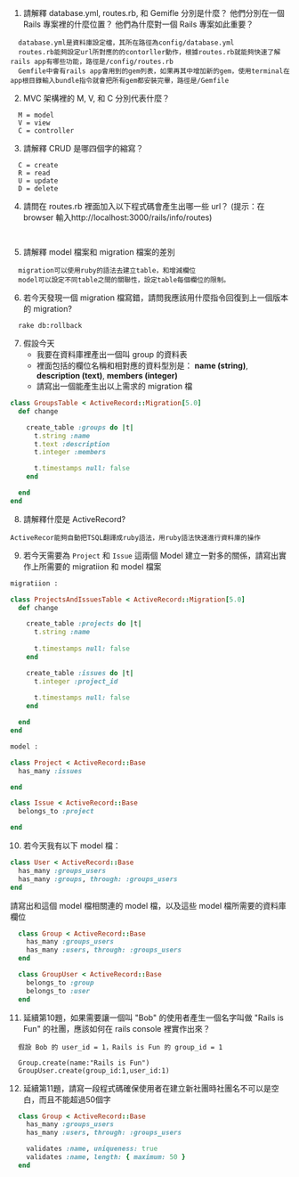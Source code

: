1. 請解釋 database.yml, routes.rb, 和 Gemifle 分別是什麼？ 他們分別在一個 Rails 專案裡的什麼位置？ 他們為什麼對一個 Rails 專案如此重要？
```
  database.yml是資料庫設定檔，其所在路徑為config/database.yml
  routes.rb能夠設定url所對應的的contorller動作，根據routes.rb就能夠快速了解rails app有哪些功能，路徑是/config/routes.rb
  Gemfile中會有rails app會用到的gem列表，如果再其中增加新的gem，使用terminal在app根目錄輸入bundle指令就會把所有gem都安裝完畢，路徑是/Gemfile
```

2. MVC 架構裡的 M, V, 和 C 分別代表什麼？
```
  M = model
  V = view
  C = controller
```

3. 請解釋 CRUD 是哪四個字的縮寫？
```
  C = create
  R = read
  U = update
  D = delete
```

4. 請問在 routes.rb 裡面加入以下程式碼會產生出哪一些 url？ (提示：在 browser 輸入http://localhost:3000/rails/info/routes)
```
  
```

5. 請解釋 model 檔案和 migration 檔案的差別
```
  migration可以使用ruby的語法去建立table，和增減欄位
  model可以設定不同table之間的關聯性，設定table每個欄位的限制。
```

6. 若今天發現一個 migration 檔寫錯，請問我應該用什麼指令回復到上一個版本的 migration?
```
  rake db:rollback
```

7. 假設今天
	* 我要在資料庫裡產出一個叫 group 的資料表
	* 裡面包括的欄位名稱和相對應的資料型別是： 
		**name (string)**,
		**description (text)**,
		**members (integer)**
    * 請寫出一個能產生出以上需求的 migration 檔
```ruby
class GroupsTable < ActiveRecord::Migration[5.0]
  def change

    create_table :groups do |t|
      t.string :name
      t.text :description
      t.integer :members

      t.timestamps null: false
    end

  end
end

```

8. 請解釋什麼是 ActiveRecord? 
```
ActiveRecor能夠自動把TSQL翻譯成ruby語法，用ruby語法快速進行資料庫的操作
```


9. 若今天需要為 ```Project``` 和 ```Issue``` 這兩個 Model 建立一對多的關係，請寫出實作上所需要的 migratiion 和 model 檔案 
```ruby
migratiion :

class ProjectsAndIssuesTable < ActiveRecord::Migration[5.0]
  def change

    create_table :projects do |t|
      t.string :name
      
      t.timestamps null: false
    end

    create_table :issues do |t|
      t.integer :project_id
      
      t.timestamps null: false
    end

  end
end

model :

class Project < ActiveRecord::Base
  has_many :issues

end

class Issue < ActiveRecord::Base
  belongs_to :project

end

```

10. 若今天我有以下 model 檔：

  ```ruby
  class User < ActiveRecord::Base
    has_many :groups_users
    has_many :groups, through: :groups_users 
  end
  ```

  請寫出和這個 model 檔相關連的 model 檔，以及這些 model 檔所需要的資料庫欄位
```ruby
  class Group < ActiveRecord::Base
    has_many :groups_users
    has_many :users, through: :groups_users
  end

  class GroupUser < ActiveRecord::Base
    belongs_to :group
    belongs_to :user
  end

```

11. 延續第10題，如果需要讓一個叫 "Bob" 的使用者產生一個名字叫做 "Rails is Fun" 的社團，應該如何在 rails console 裡實作出來？
```
  假設 Bob 的 user_id = 1，Rails is Fun 的 group_id = 1

  Group.create(name:"Rails is Fun")
  GroupUser.create(group_id:1,user_id:1)
```

12. 延續第11題，請寫一段程式碼確保使用者在建立新社團時社團名不可以是空白，而且不能超過50個字
```ruby
  class Group < ActiveRecord::Base
    has_many :groups_users
    has_many :users, through: :groups_users

    validates :name, uniqueness: true
    validates :name, length: { maximum: 50 }
  end

```